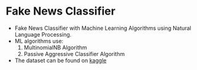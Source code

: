 # Fake News Classifier

- Fake News Classifier with Machine Learning Algorithms using Natural Language Processing.
- ML algorithms use:
  1. MultinomialNB Algorithm
  2. Passive Aggressive Classifier Algorithm
- The dataset can be found on [kaggle](https://www.kaggle.com/competitions/fake-news/data)
